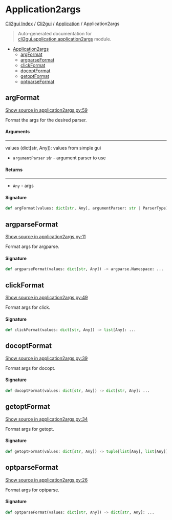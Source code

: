 # Application2args

[Cli2gui Index](../../README.md#cli2gui-index) / [Cli2gui](../index.md#cli2gui) / [Application](./index.md#application) / Application2args

> Auto-generated documentation for [cli2gui.application.application2args](../../../../cli2gui/application/application2args.py) module.

- [Application2args](#application2args)
  - [argFormat](#argformat)
  - [argparseFormat](#argparseformat)
  - [clickFormat](#clickformat)
  - [docoptFormat](#docoptformat)
  - [getoptFormat](#getoptformat)
  - [optparseFormat](#optparseformat)

## argFormat

[Show source in application2args.py:59](../../../../cli2gui/application/application2args.py#L59)

Format the args for the desired parser.

#### Arguments

----
 values (dict[str, Any]): values from simple gui
 - `argumentParser` *str* - argument parser to use

#### Returns

-------
 - `Any` - args

#### Signature

```python
def argFormat(values: dict[str, Any], argumentParser: str | ParserType) -> Any: ...
```



## argparseFormat

[Show source in application2args.py:11](../../../../cli2gui/application/application2args.py#L11)

Format args for argparse.

#### Signature

```python
def argparseFormat(values: dict[str, Any]) -> argparse.Namespace: ...
```



## clickFormat

[Show source in application2args.py:49](../../../../cli2gui/application/application2args.py#L49)

Format args for click.

#### Signature

```python
def clickFormat(values: dict[str, Any]) -> list[Any]: ...
```



## docoptFormat

[Show source in application2args.py:39](../../../../cli2gui/application/application2args.py#L39)

Format args for docopt.

#### Signature

```python
def docoptFormat(values: dict[str, Any]) -> dict[str, Any]: ...
```



## getoptFormat

[Show source in application2args.py:34](../../../../cli2gui/application/application2args.py#L34)

Format args for getopt.

#### Signature

```python
def getoptFormat(values: dict[str, Any]) -> tuple[list[Any], list[Any]]: ...
```



## optparseFormat

[Show source in application2args.py:26](../../../../cli2gui/application/application2args.py#L26)

Format args for optparse.

#### Signature

```python
def optparseFormat(values: dict[str, Any]) -> dict[str, Any]: ...
```